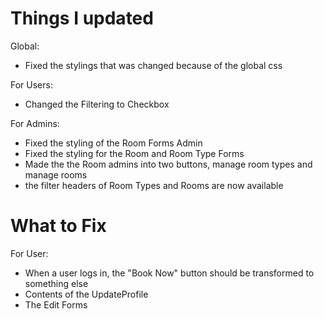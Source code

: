 # Things I updated

Global:

- Fixed the stylings that was changed because of the global css

For Users:

- Changed the Filtering to Checkbox

For Admins:

- Fixed the styling of the Room Forms Admin
- Fixed the styling for the Room and Room Type Forms
- Made the the Room admins into two buttons, manage room types and manage rooms
- the filter headers of Room Types and Rooms are now available

# What to Fix

For User:

- When a user logs in, the "Book Now" button should be transformed to something else
- Contents of the UpdateProfile
- The Edit Forms